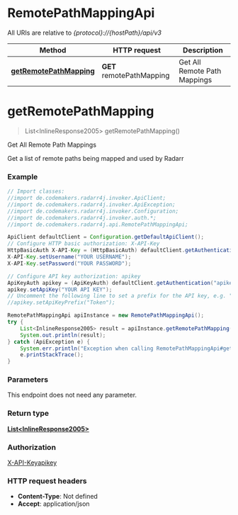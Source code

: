 # RemotePathMappingApi

All URIs are relative to *{protocol}://{hostPath}/api/v3*

Method | HTTP request | Description
------------- | ------------- | -------------
[**getRemotePathMapping**](RemotePathMappingApi.md#getRemotePathMapping) | **GET** remotePathMapping | Get All Remote Path Mappings

<a name="getRemotePathMapping"></a>
# **getRemotePathMapping**
> List&lt;InlineResponse2005&gt; getRemotePathMapping()

Get All Remote Path Mappings

Get a list of remote paths being mapped and used by Radarr

### Example
```java
// Import classes:
//import de.codemakers.radarr4j.invoker.ApiClient;
//import de.codemakers.radarr4j.invoker.ApiException;
//import de.codemakers.radarr4j.invoker.Configuration;
//import de.codemakers.radarr4j.invoker.auth.*;
//import de.codemakers.radarr4j.api.RemotePathMappingApi;

ApiClient defaultClient = Configuration.getDefaultApiClient();
// Configure HTTP basic authorization: X-API-Key
HttpBasicAuth X-API-Key = (HttpBasicAuth) defaultClient.getAuthentication("X-API-Key");
X-API-Key.setUsername("YOUR USERNAME");
X-API-Key.setPassword("YOUR PASSWORD");

// Configure API key authorization: apikey
ApiKeyAuth apikey = (ApiKeyAuth) defaultClient.getAuthentication("apikey");
apikey.setApiKey("YOUR API KEY");
// Uncomment the following line to set a prefix for the API key, e.g. "Token" (defaults to null)
//apikey.setApiKeyPrefix("Token");

RemotePathMappingApi apiInstance = new RemotePathMappingApi();
try {
    List<InlineResponse2005> result = apiInstance.getRemotePathMapping();
    System.out.println(result);
} catch (ApiException e) {
    System.err.println("Exception when calling RemotePathMappingApi#getRemotePathMapping");
    e.printStackTrace();
}
```

### Parameters
This endpoint does not need any parameter.

### Return type

[**List&lt;InlineResponse2005&gt;**](InlineResponse2005.md)

### Authorization

[X-API-Key](../README.md#X-API-Key)[apikey](../README.md#apikey)

### HTTP request headers

 - **Content-Type**: Not defined
 - **Accept**: application/json

